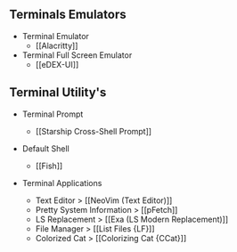 
## Terminals Emulators

- Terminal Emulator
	- [[Alacritty]]
- Terminal Full Screen Emulator
	- [[eDEX-UI]]

## Terminal Utility's

- Terminal Prompt
	- [[Starship Cross-Shell Prompt]]

- Default Shell
	- [[Fish]]

- Terminal Applications
	- Text Editor > [[NeoVim (Text Editor)]]
	- Pretty System Information > [[pFetch]]
	- LS Replacement > [[Exa (LS Modern Replacement)]]
	- File Manager > [[List Files {LF}]]
	- Colorized Cat > [[Colorizing Cat {CCat}]]